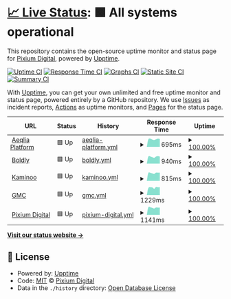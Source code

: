 # [📈 Live Status](https://demo.upptime.js.org): <!--live status--> **🟩 All systems operational**

This repository contains the open-source uptime monitor and status page for [Pixium Digital](https://pixiumdigital.com), powered by [Upptime](https://github.com/upptime/upptime).

[![Uptime CI](https://github.com/koj-co/upptime/workflows/Uptime%20CI/badge.svg)](https://github.com/koj-co/upptime/actions?query=workflow%3A%22Uptime+CI%22)
[![Response Time CI](https://github.com/koj-co/upptime/workflows/Response%20Time%20CI/badge.svg)](https://github.com/koj-co/upptime/actions?query=workflow%3A%22Response+Time+CI%22)
[![Graphs CI](https://github.com/koj-co/upptime/workflows/Graphs%20CI/badge.svg)](https://github.com/koj-co/upptime/actions?query=workflow%3A%22Graphs+CI%22)
[![Static Site CI](https://github.com/koj-co/upptime/workflows/Static%20Site%20CI/badge.svg)](https://github.com/koj-co/upptime/actions?query=workflow%3A%22Static+Site+CI%22)
[![Summary CI](https://github.com/koj-co/upptime/workflows/Summary%20CI/badge.svg)](https://github.com/koj-co/upptime/actions?query=workflow%3A%22Summary+CI%22)

With [Upptime](https://upptime.js.org), you can get your own unlimited and free uptime monitor and status page, powered entirely by a GitHub repository. We use [Issues](https://github.com/pixiumdigital/uptime/issues) as incident reports, [Actions](https://github.com/pixiumdigital/uptime/actions) as uptime monitors, and [Pages](https://demo.upptime.js.org) for the status page.

<!--start: status pages-->
<!-- This summary is generated by Upptime (https://github.com/upptime/upptime) -->
<!-- Do not edit this manually, your changes will be overwritten -->
<!-- prettier-ignore -->
| URL | Status | History | Response Time | Uptime |
| --- | ------ | ------- | ------------- | ------ |
| <img alt="" src="https://favicons.githubusercontent.com/app.aeqlia.com" height="13"> [Aeqlia Platform](https://app.aeqlia.com/ping.html) | 🟩 Up | [aeqlia-platform.yml](https://github.com/pixiumdigital/uptime/commits/HEAD/history/aeqlia-platform.yml) | <details><summary><img alt="Response time graph" src="./graphs/aeqlia-platform/response-time-week.png" height="20"> 695ms</summary><br><a href="https://pixiumdigital.github.io/uptime/history/aeqlia-platform"><img alt="Response time 730" src="https://img.shields.io/endpoint?url=https%3A%2F%2Fraw.githubusercontent.com%2Fpixiumdigital%2Fuptime%2FHEAD%2Fapi%2Faeqlia-platform%2Fresponse-time.json"></a><br><a href="https://pixiumdigital.github.io/uptime/history/aeqlia-platform"><img alt="24-hour response time 671" src="https://img.shields.io/endpoint?url=https%3A%2F%2Fraw.githubusercontent.com%2Fpixiumdigital%2Fuptime%2FHEAD%2Fapi%2Faeqlia-platform%2Fresponse-time-day.json"></a><br><a href="https://pixiumdigital.github.io/uptime/history/aeqlia-platform"><img alt="7-day response time 695" src="https://img.shields.io/endpoint?url=https%3A%2F%2Fraw.githubusercontent.com%2Fpixiumdigital%2Fuptime%2FHEAD%2Fapi%2Faeqlia-platform%2Fresponse-time-week.json"></a><br><a href="https://pixiumdigital.github.io/uptime/history/aeqlia-platform"><img alt="30-day response time 701" src="https://img.shields.io/endpoint?url=https%3A%2F%2Fraw.githubusercontent.com%2Fpixiumdigital%2Fuptime%2FHEAD%2Fapi%2Faeqlia-platform%2Fresponse-time-month.json"></a><br><a href="https://pixiumdigital.github.io/uptime/history/aeqlia-platform"><img alt="1-year response time 730" src="https://img.shields.io/endpoint?url=https%3A%2F%2Fraw.githubusercontent.com%2Fpixiumdigital%2Fuptime%2FHEAD%2Fapi%2Faeqlia-platform%2Fresponse-time-year.json"></a></details> | <details><summary><a href="https://pixiumdigital.github.io/uptime/history/aeqlia-platform">100.00%</a></summary><a href="https://pixiumdigital.github.io/uptime/history/aeqlia-platform"><img alt="All-time uptime 100.00%" src="https://img.shields.io/endpoint?url=https%3A%2F%2Fraw.githubusercontent.com%2Fpixiumdigital%2Fuptime%2FHEAD%2Fapi%2Faeqlia-platform%2Fuptime.json"></a><br><a href="https://pixiumdigital.github.io/uptime/history/aeqlia-platform"><img alt="24-hour uptime 100.00%" src="https://img.shields.io/endpoint?url=https%3A%2F%2Fraw.githubusercontent.com%2Fpixiumdigital%2Fuptime%2FHEAD%2Fapi%2Faeqlia-platform%2Fuptime-day.json"></a><br><a href="https://pixiumdigital.github.io/uptime/history/aeqlia-platform"><img alt="7-day uptime 100.00%" src="https://img.shields.io/endpoint?url=https%3A%2F%2Fraw.githubusercontent.com%2Fpixiumdigital%2Fuptime%2FHEAD%2Fapi%2Faeqlia-platform%2Fuptime-week.json"></a><br><a href="https://pixiumdigital.github.io/uptime/history/aeqlia-platform"><img alt="30-day uptime 100.00%" src="https://img.shields.io/endpoint?url=https%3A%2F%2Fraw.githubusercontent.com%2Fpixiumdigital%2Fuptime%2FHEAD%2Fapi%2Faeqlia-platform%2Fuptime-month.json"></a><br><a href="https://pixiumdigital.github.io/uptime/history/aeqlia-platform"><img alt="1-year uptime 100.00%" src="https://img.shields.io/endpoint?url=https%3A%2F%2Fraw.githubusercontent.com%2Fpixiumdigital%2Fuptime%2FHEAD%2Fapi%2Faeqlia-platform%2Fuptime-year.json"></a></details>
| <img alt="" src="https://favicons.githubusercontent.com/live.boldly.app" height="13"> [Boldly](https://live.boldly.app/ping.html) | 🟩 Up | [boldly.yml](https://github.com/pixiumdigital/uptime/commits/HEAD/history/boldly.yml) | <details><summary><img alt="Response time graph" src="./graphs/boldly/response-time-week.png" height="20"> 940ms</summary><br><a href="https://pixiumdigital.github.io/uptime/history/boldly"><img alt="Response time 957" src="https://img.shields.io/endpoint?url=https%3A%2F%2Fraw.githubusercontent.com%2Fpixiumdigital%2Fuptime%2FHEAD%2Fapi%2Fboldly%2Fresponse-time.json"></a><br><a href="https://pixiumdigital.github.io/uptime/history/boldly"><img alt="24-hour response time 977" src="https://img.shields.io/endpoint?url=https%3A%2F%2Fraw.githubusercontent.com%2Fpixiumdigital%2Fuptime%2FHEAD%2Fapi%2Fboldly%2Fresponse-time-day.json"></a><br><a href="https://pixiumdigital.github.io/uptime/history/boldly"><img alt="7-day response time 940" src="https://img.shields.io/endpoint?url=https%3A%2F%2Fraw.githubusercontent.com%2Fpixiumdigital%2Fuptime%2FHEAD%2Fapi%2Fboldly%2Fresponse-time-week.json"></a><br><a href="https://pixiumdigital.github.io/uptime/history/boldly"><img alt="30-day response time 938" src="https://img.shields.io/endpoint?url=https%3A%2F%2Fraw.githubusercontent.com%2Fpixiumdigital%2Fuptime%2FHEAD%2Fapi%2Fboldly%2Fresponse-time-month.json"></a><br><a href="https://pixiumdigital.github.io/uptime/history/boldly"><img alt="1-year response time 957" src="https://img.shields.io/endpoint?url=https%3A%2F%2Fraw.githubusercontent.com%2Fpixiumdigital%2Fuptime%2FHEAD%2Fapi%2Fboldly%2Fresponse-time-year.json"></a></details> | <details><summary><a href="https://pixiumdigital.github.io/uptime/history/boldly">100.00%</a></summary><a href="https://pixiumdigital.github.io/uptime/history/boldly"><img alt="All-time uptime 100.00%" src="https://img.shields.io/endpoint?url=https%3A%2F%2Fraw.githubusercontent.com%2Fpixiumdigital%2Fuptime%2FHEAD%2Fapi%2Fboldly%2Fuptime.json"></a><br><a href="https://pixiumdigital.github.io/uptime/history/boldly"><img alt="24-hour uptime 100.00%" src="https://img.shields.io/endpoint?url=https%3A%2F%2Fraw.githubusercontent.com%2Fpixiumdigital%2Fuptime%2FHEAD%2Fapi%2Fboldly%2Fuptime-day.json"></a><br><a href="https://pixiumdigital.github.io/uptime/history/boldly"><img alt="7-day uptime 100.00%" src="https://img.shields.io/endpoint?url=https%3A%2F%2Fraw.githubusercontent.com%2Fpixiumdigital%2Fuptime%2FHEAD%2Fapi%2Fboldly%2Fuptime-week.json"></a><br><a href="https://pixiumdigital.github.io/uptime/history/boldly"><img alt="30-day uptime 100.00%" src="https://img.shields.io/endpoint?url=https%3A%2F%2Fraw.githubusercontent.com%2Fpixiumdigital%2Fuptime%2FHEAD%2Fapi%2Fboldly%2Fuptime-month.json"></a><br><a href="https://pixiumdigital.github.io/uptime/history/boldly"><img alt="1-year uptime 100.00%" src="https://img.shields.io/endpoint?url=https%3A%2F%2Fraw.githubusercontent.com%2Fpixiumdigital%2Fuptime%2FHEAD%2Fapi%2Fboldly%2Fuptime-year.json"></a></details>
| <img alt="" src="https://favicons.githubusercontent.com/app.kaminoo.com" height="13"> [Kaminoo](https://app.kaminoo.com/ping.html) | 🟩 Up | [kaminoo.yml](https://github.com/pixiumdigital/uptime/commits/HEAD/history/kaminoo.yml) | <details><summary><img alt="Response time graph" src="./graphs/kaminoo/response-time-week.png" height="20"> 815ms</summary><br><a href="https://pixiumdigital.github.io/uptime/history/kaminoo"><img alt="Response time 741" src="https://img.shields.io/endpoint?url=https%3A%2F%2Fraw.githubusercontent.com%2Fpixiumdigital%2Fuptime%2FHEAD%2Fapi%2Fkaminoo%2Fresponse-time.json"></a><br><a href="https://pixiumdigital.github.io/uptime/history/kaminoo"><img alt="24-hour response time 853" src="https://img.shields.io/endpoint?url=https%3A%2F%2Fraw.githubusercontent.com%2Fpixiumdigital%2Fuptime%2FHEAD%2Fapi%2Fkaminoo%2Fresponse-time-day.json"></a><br><a href="https://pixiumdigital.github.io/uptime/history/kaminoo"><img alt="7-day response time 815" src="https://img.shields.io/endpoint?url=https%3A%2F%2Fraw.githubusercontent.com%2Fpixiumdigital%2Fuptime%2FHEAD%2Fapi%2Fkaminoo%2Fresponse-time-week.json"></a><br><a href="https://pixiumdigital.github.io/uptime/history/kaminoo"><img alt="30-day response time 810" src="https://img.shields.io/endpoint?url=https%3A%2F%2Fraw.githubusercontent.com%2Fpixiumdigital%2Fuptime%2FHEAD%2Fapi%2Fkaminoo%2Fresponse-time-month.json"></a><br><a href="https://pixiumdigital.github.io/uptime/history/kaminoo"><img alt="1-year response time 741" src="https://img.shields.io/endpoint?url=https%3A%2F%2Fraw.githubusercontent.com%2Fpixiumdigital%2Fuptime%2FHEAD%2Fapi%2Fkaminoo%2Fresponse-time-year.json"></a></details> | <details><summary><a href="https://pixiumdigital.github.io/uptime/history/kaminoo">100.00%</a></summary><a href="https://pixiumdigital.github.io/uptime/history/kaminoo"><img alt="All-time uptime 99.99%" src="https://img.shields.io/endpoint?url=https%3A%2F%2Fraw.githubusercontent.com%2Fpixiumdigital%2Fuptime%2FHEAD%2Fapi%2Fkaminoo%2Fuptime.json"></a><br><a href="https://pixiumdigital.github.io/uptime/history/kaminoo"><img alt="24-hour uptime 100.00%" src="https://img.shields.io/endpoint?url=https%3A%2F%2Fraw.githubusercontent.com%2Fpixiumdigital%2Fuptime%2FHEAD%2Fapi%2Fkaminoo%2Fuptime-day.json"></a><br><a href="https://pixiumdigital.github.io/uptime/history/kaminoo"><img alt="7-day uptime 100.00%" src="https://img.shields.io/endpoint?url=https%3A%2F%2Fraw.githubusercontent.com%2Fpixiumdigital%2Fuptime%2FHEAD%2Fapi%2Fkaminoo%2Fuptime-week.json"></a><br><a href="https://pixiumdigital.github.io/uptime/history/kaminoo"><img alt="30-day uptime 100.00%" src="https://img.shields.io/endpoint?url=https%3A%2F%2Fraw.githubusercontent.com%2Fpixiumdigital%2Fuptime%2FHEAD%2Fapi%2Fkaminoo%2Fuptime-month.json"></a><br><a href="https://pixiumdigital.github.io/uptime/history/kaminoo"><img alt="1-year uptime 99.99%" src="https://img.shields.io/endpoint?url=https%3A%2F%2Fraw.githubusercontent.com%2Fpixiumdigital%2Fuptime%2FHEAD%2Fapi%2Fkaminoo%2Fuptime-year.json"></a></details>
| <img alt="" src="https://favicons.githubusercontent.com/gomastercoach-app.com" height="13"> [GMC](https://gomastercoach-app.com) | 🟩 Up | [gmc.yml](https://github.com/pixiumdigital/uptime/commits/HEAD/history/gmc.yml) | <details><summary><img alt="Response time graph" src="./graphs/gmc/response-time-week.png" height="20"> 1229ms</summary><br><a href="https://pixiumdigital.github.io/uptime/history/gmc"><img alt="Response time 1249" src="https://img.shields.io/endpoint?url=https%3A%2F%2Fraw.githubusercontent.com%2Fpixiumdigital%2Fuptime%2FHEAD%2Fapi%2Fgmc%2Fresponse-time.json"></a><br><a href="https://pixiumdigital.github.io/uptime/history/gmc"><img alt="24-hour response time 1283" src="https://img.shields.io/endpoint?url=https%3A%2F%2Fraw.githubusercontent.com%2Fpixiumdigital%2Fuptime%2FHEAD%2Fapi%2Fgmc%2Fresponse-time-day.json"></a><br><a href="https://pixiumdigital.github.io/uptime/history/gmc"><img alt="7-day response time 1229" src="https://img.shields.io/endpoint?url=https%3A%2F%2Fraw.githubusercontent.com%2Fpixiumdigital%2Fuptime%2FHEAD%2Fapi%2Fgmc%2Fresponse-time-week.json"></a><br><a href="https://pixiumdigital.github.io/uptime/history/gmc"><img alt="30-day response time 1223" src="https://img.shields.io/endpoint?url=https%3A%2F%2Fraw.githubusercontent.com%2Fpixiumdigital%2Fuptime%2FHEAD%2Fapi%2Fgmc%2Fresponse-time-month.json"></a><br><a href="https://pixiumdigital.github.io/uptime/history/gmc"><img alt="1-year response time 1249" src="https://img.shields.io/endpoint?url=https%3A%2F%2Fraw.githubusercontent.com%2Fpixiumdigital%2Fuptime%2FHEAD%2Fapi%2Fgmc%2Fresponse-time-year.json"></a></details> | <details><summary><a href="https://pixiumdigital.github.io/uptime/history/gmc">100.00%</a></summary><a href="https://pixiumdigital.github.io/uptime/history/gmc"><img alt="All-time uptime 99.84%" src="https://img.shields.io/endpoint?url=https%3A%2F%2Fraw.githubusercontent.com%2Fpixiumdigital%2Fuptime%2FHEAD%2Fapi%2Fgmc%2Fuptime.json"></a><br><a href="https://pixiumdigital.github.io/uptime/history/gmc"><img alt="24-hour uptime 100.00%" src="https://img.shields.io/endpoint?url=https%3A%2F%2Fraw.githubusercontent.com%2Fpixiumdigital%2Fuptime%2FHEAD%2Fapi%2Fgmc%2Fuptime-day.json"></a><br><a href="https://pixiumdigital.github.io/uptime/history/gmc"><img alt="7-day uptime 100.00%" src="https://img.shields.io/endpoint?url=https%3A%2F%2Fraw.githubusercontent.com%2Fpixiumdigital%2Fuptime%2FHEAD%2Fapi%2Fgmc%2Fuptime-week.json"></a><br><a href="https://pixiumdigital.github.io/uptime/history/gmc"><img alt="30-day uptime 100.00%" src="https://img.shields.io/endpoint?url=https%3A%2F%2Fraw.githubusercontent.com%2Fpixiumdigital%2Fuptime%2FHEAD%2Fapi%2Fgmc%2Fuptime-month.json"></a><br><a href="https://pixiumdigital.github.io/uptime/history/gmc"><img alt="1-year uptime 99.84%" src="https://img.shields.io/endpoint?url=https%3A%2F%2Fraw.githubusercontent.com%2Fpixiumdigital%2Fuptime%2FHEAD%2Fapi%2Fgmc%2Fuptime-year.json"></a></details>
| <img alt="" src="https://favicons.githubusercontent.com/pixiumdigital.com" height="13"> [Pixium Digital](https://pixiumdigital.com) | 🟩 Up | [pixium-digital.yml](https://github.com/pixiumdigital/uptime/commits/HEAD/history/pixium-digital.yml) | <details><summary><img alt="Response time graph" src="./graphs/pixium-digital/response-time-week.png" height="20"> 1141ms</summary><br><a href="https://pixiumdigital.github.io/uptime/history/pixium-digital"><img alt="Response time 1831" src="https://img.shields.io/endpoint?url=https%3A%2F%2Fraw.githubusercontent.com%2Fpixiumdigital%2Fuptime%2FHEAD%2Fapi%2Fpixium-digital%2Fresponse-time.json"></a><br><a href="https://pixiumdigital.github.io/uptime/history/pixium-digital"><img alt="24-hour response time 1145" src="https://img.shields.io/endpoint?url=https%3A%2F%2Fraw.githubusercontent.com%2Fpixiumdigital%2Fuptime%2FHEAD%2Fapi%2Fpixium-digital%2Fresponse-time-day.json"></a><br><a href="https://pixiumdigital.github.io/uptime/history/pixium-digital"><img alt="7-day response time 1141" src="https://img.shields.io/endpoint?url=https%3A%2F%2Fraw.githubusercontent.com%2Fpixiumdigital%2Fuptime%2FHEAD%2Fapi%2Fpixium-digital%2Fresponse-time-week.json"></a><br><a href="https://pixiumdigital.github.io/uptime/history/pixium-digital"><img alt="30-day response time 1152" src="https://img.shields.io/endpoint?url=https%3A%2F%2Fraw.githubusercontent.com%2Fpixiumdigital%2Fuptime%2FHEAD%2Fapi%2Fpixium-digital%2Fresponse-time-month.json"></a><br><a href="https://pixiumdigital.github.io/uptime/history/pixium-digital"><img alt="1-year response time 1831" src="https://img.shields.io/endpoint?url=https%3A%2F%2Fraw.githubusercontent.com%2Fpixiumdigital%2Fuptime%2FHEAD%2Fapi%2Fpixium-digital%2Fresponse-time-year.json"></a></details> | <details><summary><a href="https://pixiumdigital.github.io/uptime/history/pixium-digital">100.00%</a></summary><a href="https://pixiumdigital.github.io/uptime/history/pixium-digital"><img alt="All-time uptime 91.33%" src="https://img.shields.io/endpoint?url=https%3A%2F%2Fraw.githubusercontent.com%2Fpixiumdigital%2Fuptime%2FHEAD%2Fapi%2Fpixium-digital%2Fuptime.json"></a><br><a href="https://pixiumdigital.github.io/uptime/history/pixium-digital"><img alt="24-hour uptime 100.00%" src="https://img.shields.io/endpoint?url=https%3A%2F%2Fraw.githubusercontent.com%2Fpixiumdigital%2Fuptime%2FHEAD%2Fapi%2Fpixium-digital%2Fuptime-day.json"></a><br><a href="https://pixiumdigital.github.io/uptime/history/pixium-digital"><img alt="7-day uptime 100.00%" src="https://img.shields.io/endpoint?url=https%3A%2F%2Fraw.githubusercontent.com%2Fpixiumdigital%2Fuptime%2FHEAD%2Fapi%2Fpixium-digital%2Fuptime-week.json"></a><br><a href="https://pixiumdigital.github.io/uptime/history/pixium-digital"><img alt="30-day uptime 100.00%" src="https://img.shields.io/endpoint?url=https%3A%2F%2Fraw.githubusercontent.com%2Fpixiumdigital%2Fuptime%2FHEAD%2Fapi%2Fpixium-digital%2Fuptime-month.json"></a><br><a href="https://pixiumdigital.github.io/uptime/history/pixium-digital"><img alt="1-year uptime 91.33%" src="https://img.shields.io/endpoint?url=https%3A%2F%2Fraw.githubusercontent.com%2Fpixiumdigital%2Fuptime%2FHEAD%2Fapi%2Fpixium-digital%2Fuptime-year.json"></a></details>

<!--end: status pages-->

[**Visit our status website →**](https://demo.upptime.js.org)

## 📄 License

- Powered by: [Upptime](https://github.com/upptime/upptime)
- Code: [MIT](./LICENSE) © [Pixium Digital](https://pixiumdigital.com)
- Data in the `./history` directory: [Open Database License](https://opendatacommons.org/licenses/odbl/1-0/)
